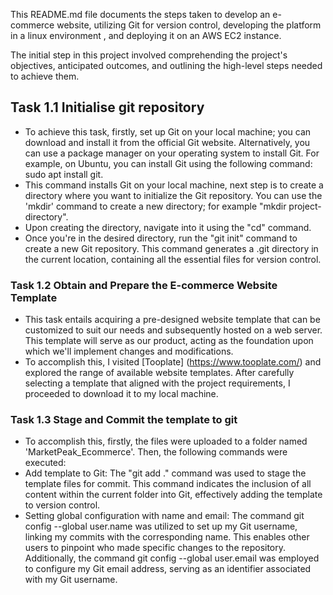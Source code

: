 This README.md file documents  the steps taken to develop an e-commerce website, utilizing Git for version control, developing the platform in a linux environment , and deploying it on an AWS EC2 instance.

The initial step in this project involved comprehending the project's objectives, anticipated outcomes, and outlining the high-level steps needed to achieve them.
## Task 1.1 Initialise git repository
- To achieve this task, firstly, set up Git on your local machine; you can download and install it from the official Git website. Alternatively, you can use a package manager on your operating system to install Git. For example, on Ubuntu, you can install Git using the following command: sudo apt install git.
- This command installs Git on your local machine, next step is to create a directory where you want to initialize the Git repository. You can use the 'mkdir' command to create a new directory; for example "mkdir project-directory".
- Upon creating the directory, navigate into it using the "cd" command. 
- Once you're in the desired directory, run the "git init" command to create a new Git repository. This command generates a .git directory in the current location, containing all the essential files for version control. 
### Task 1.2 Obtain and Prepare the E-commerce Website Template
- This task entails acquiring a pre-designed website template that can be customized to suit our needs and subsequently hosted on a web server. This template will serve as our product, acting as the foundation upon which we'll implement changes and modifications.
- To accomplish this, I visited [Tooplate] (https://www.tooplate.com/) and explored the range of available website templates. After carefully selecting a template that aligned with the project requirements, I proceeded to download it to my local machine.

### Task 1.3 Stage and Commit the template to git
- To accomplish this, firstly, the files were uploaded to a folder named 'MarketPeak_Ecommerce'. Then, the following commands were executed:
- Add template to Git: The "git add ." command was used to stage the template files for commit. This command indicates the inclusion of all content within the current folder into Git, effectively adding the template to version control.
- Setting global configuration with name and email: The command git config --global user.name was utilized to set up my Git username, linking my commits with the corresponding name. This enables other users to pinpoint who made specific changes to the repository. Additionally, the command git config --global user.email was employed to configure my Git email address, serving as an identifier associated with my Git username.
